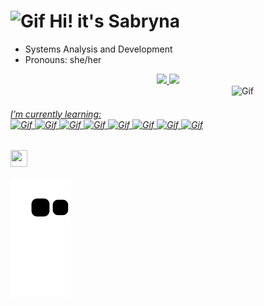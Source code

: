 

   <h1> <img alt="Gif" height="50" width="45" src="https://i.pinimg.com/originals/15/26/5a/15265af91d058d33da9d448a7cd070f9.gif">  Hi! it's Sabryna</h1>
   <div align="center">
   </div>

- Systems Analysis and Development
- Pronouns: she/her


<div align="center">
  <a href="https://github.com/SabrynaRodrigues">
  <img height="130em" src="https://github-readme-stats.vercel.app/api?username=SabrynaRodrigues&show_icons=true&theme=panda&include_all_commits=true&count_private=true"/>
  <img height="130em" src="https://github-readme-stats.vercel.app/api/top-langs/?username=SabrynaRodrigues&layout=compact&langs_count=7&theme=panda"/>
  </div>
  <img  align="right" alt="Gif" height="150" width="150" src="https://i.gifer.com/origin/fe/fe4ebd8a9c0547e94000a9c759acf591.gif">
  <div style="display: inline_block"><br>
  <h6> I’m currently learning:<br>
   <img alt="Gif" height="25" src="https://img.shields.io/badge/Python-3776AB?style=for-the-badge&logo=python&logoColor=white">
   <img alt="Gif" height="25" src="https://img.shields.io/badge/java-%23ED8B00.svg?style=for-the-badge&logo=java&logoColor=white">
   <img alt="Gif" height="25" src="https://img.shields.io/badge/CSS3-1572B6?style=for-the-badge&logo=css3&logoColor=white">
   <img alt="Gif" height="25" src="https://img.shields.io/badge/MySQL-00000F?style=for-the-badge&logo=mysql&logoColor=white">
   <img alt="Gif" height="25" src="https://img.shields.io/badge/c-%2300599C.svg?style=for-the-badge&logo=c&logoColor=white">
   <img alt="Gif" height="25" src="https://img.shields.io/badge/figma-%23F24E1E.svg?style=for-the-badge&logo=figma&logoColor=white">
   <img alt="Gif" height="25" src="https://img.shields.io/badge/javascript-%23323330.svg?style=for-the-badge&logo=javascript&logoColor=%23F7DF1E">
   <img alt="Gif" height="25" src="https://img.shields.io/badge/power_bi-F2C811?style=for-the-badge&logo=powerbi&logoColor=black"><h6>
    
     

   
  
</div>
 
  ##
  
  <div> 
    <a href ="https://www.linkedin.com/in/sabrynarodrigues/"><img src="https://upload.wikimedia.org/wikipedia/commons/f/f8/LinkedIn_icon_circle.svg" target="blank" height="27px" width="27px"></a>
 
 
  ![Snake animation](https://github.com/SabrynaRodrigues/SabrynaRodrigues/blob/output/github-contribution-grid-snake.svg)
  </div>
    
